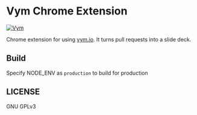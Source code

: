 # Vym Chrome Extension

[![Vym](https://img.shields.io/badge/Reviewing%20with-Vym-blue.svg)](https://vym.io)

Chrome extension for using [vym.io](https://vym.io). It turns pull requests into
a slide deck.

## Build

Specify NODE_ENV as `production` to build for production

## LICENSE

GNU GPLv3
